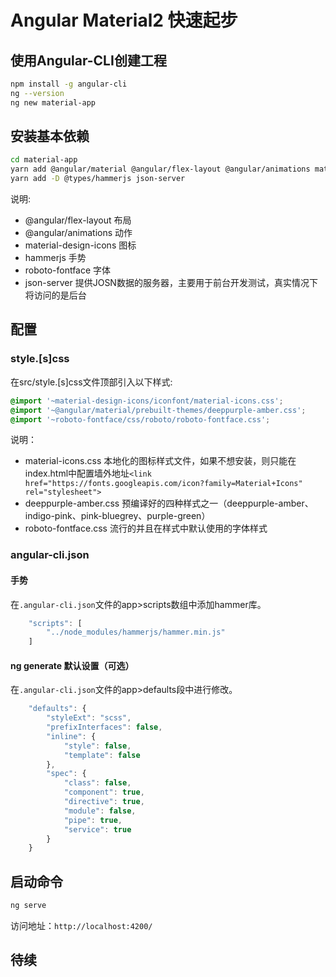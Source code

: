 # Angular Material2 快速起步


## 使用Angular-CLI创建工程
```bash
npm install -g angular-cli
ng --version
ng new material-app
```

## 安装基本依赖
```bash
cd material-app
yarn add @angular/material @angular/flex-layout @angular/animations material-design-icons hammerjs roboto-fontface
yarn add -D @types/hammerjs json-server
```
说明:   
* @angular/flex-layout 布局  
* @angular/animations 动作
* material-design-icons 图标  
* hammerjs 手势  
* roboto-fontface	字体  
* json-server 提供JOSN数据的服务器，主要用于前台开发测试，真实情况下将访问的是后台

## 配置
### style.[s]css
在src/style.[s]css文件顶部引入以下样式:
```css
@import '~material-design-icons/iconfont/material-icons.css';
@import '~@angular/material/prebuilt-themes/deeppurple-amber.css';
@import '~roboto-fontface/css/roboto/roboto-fontface.css';
```
说明：
* material-icons.css 本地化的图标样式文件，如果不想安装，则只能在index.html中配置墙外地址`<link href="https://fonts.googleapis.com/icon?family=Material+Icons" rel="stylesheet">`
* deeppurple-amber.css 预编译好的四种样式之一（deeppurple-amber、indigo-pink、pink-bluegrey、purple-green）
* roboto-fontface.css 流行的并且在样式中默认使用的字体样式

### angular-cli.json
#### 手势
在`.angular-cli.json`文件的app>scripts数组中添加hammer库。
```javascript
    "scripts": [
        "../node_modules/hammerjs/hammer.min.js"
    ]
```
#### ng generate 默认设置（可选）
在`.angular-cli.json`文件的app>defaults段中进行修改。
```javascript
    "defaults": {
        "styleExt": "scss",
        "prefixInterfaces": false,
        "inline": {
            "style": false,
            "template": false
        },
        "spec": {
            "class": false,
            "component": true,
            "directive": true,
            "module": false,
            "pipe": true,
            "service": true
        }
    }
```

## 启动命令
```bash
ng serve
````
访问地址：`http://localhost:4200/`

## 待续
